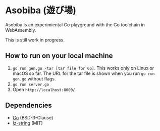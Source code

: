 # Asobiba (遊び場)

Asobiba is an experimiental Go playground with the Go toolchain in WebAssembly.

This is still work in progress.

## How to run on your local machine

1. `go run gen.go -tar [tar file for Go]`. This works only on Linux or macOS so far. The URL for the tar file is shown when you run `go run gen.go` without flags.
2. `go run server.go`
3. Open `http://localhost:8000/`

## Dependencies

* [Go](https://golang.org/) (BSD-3-Clause)
* [lz-string](https://github.com/pieroxy/lz-string) (MIT)
